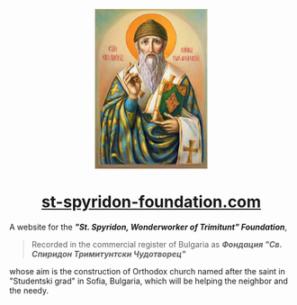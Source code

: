 <p align="center">
<img src="./public/st_spyridon_ikon.jpg" width="200"/>
</p>

<h1 align="center">
  <a href="https://st-spyridon-foundation.com">
    st-spyridon-foundation.com
  </a>
</h1>

A website for the __*"St. Spyridon, Wonderworker of Trimitunt" Foundation*__,

> Recorded in the commercial register of Bulgaria as __*Фондация "Св. Спиридон Тримитунтски Чудотворец"*__
 
whose aim is the construction of Оrthodox church 
named after the saint in "Studentski grad" in Sofia, Bulgaria, 
which will be helping the neighbor and the needy.
